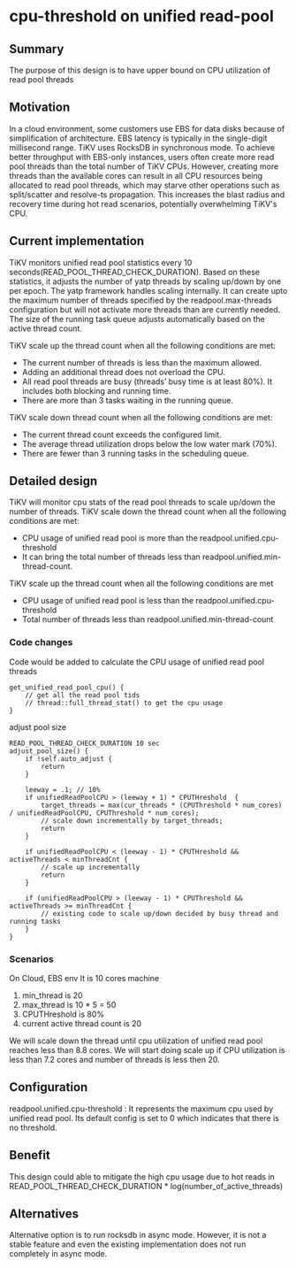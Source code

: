 # cpu-threshold on unified read-pool

## Summary
The purpose of this design is to have upper bound on CPU utilization of read pool threads

## Motivation
In a cloud environment, some customers use EBS for data disks because of simplification of architecture. EBS latency is typically in the single-digit millisecond range. TiKV uses RocksDB in synchronous mode. To achieve better throughput with EBS-only instances, users often create more read pool threads than the total number of TiKV CPUs. However, creating more threads than the available cores can result in all CPU resources being allocated to read pool threads, which may starve other operations such as split/scatter and resolve-ts propagation. This increases the blast radius and recovery time during hot read scenarios, potentially overwhelming TiKV's CPU.

## Current implementation
TiKV monitors unified read pool statistics every 10 seconds(READ_POOL_THREAD_CHECK_DURATION). Based on these statistics, it adjusts the number of yatp threads by scaling up/down by one per epoch. The yatp framework handles scaling internally. It can create upto the maximum number of threads specified by the readpool.max-threads configuration but will not activate more threads than are currently needed. The size of the running task queue adjusts automatically based on the active thread count.

TiKV scale up the thread count when all the following conditions are met:
- The current number of threads is less than the maximum allowed.
- Adding an additional thread does not overload the CPU.
- All read pool threads are busy (threads’ busy time is at least 80%). It includes both blocking and running time.
- There are more than 3 tasks waiting in the running queue.

TiKV scale down thread count when all the following conditions are met:
- The current thread count exceeds the configured limit.
- The average thread utilization drops below the low water mark (70%).
- There are fewer than 3 running tasks in the scheduling queue.

## Detailed design
TiKV will monitor cpu stats of the read pool threads to scale up/down the number of threads.
TiKV scale down the thread count when all the following conditions are met:
- CPU usage of unified read pool is more than the readpool.unified.cpu-threshold
- It can bring the total number of threads less than readpool.unified.min-thread-count. 

TiKV scale up the thread count when all the following conditions are met
- CPU usage of unified read pool is less than the readpool.unified.cpu-threshold
- Total number of threads less than readpool.unified.min-thread-count

### Code changes

Code would be added to calculate the CPU usage of unified read pool threads

```
get_unified_read_pool_cpu() {
    // get all the read pool tids
    // thread::full_thread_stat() to get the cpu usage
}
```

adjust pool size

```
READ_POOL_THREAD_CHECK_DURATION 10 sec
adjust_pool_size() {
    if !self.auto_adjust {
        return
    }

    leeway = .1; // 10%
    if unifiedReadPoolCPU > (leeway + 1) * CPUTHreshold  {
        target_threads = max(cur_threads * (CPUThreshold * num_cores) / unifiedReadPoolCPU, CPUThreshold * num_cores);
        // scale down incrementally by target_threads;
        return
    }

    if unifiedReadPoolCPU < (leeway - 1) * CPUTHreshold && activeThreads < minThreadCnt {
        // scale up incrementally
        return
    }

    if (unifiedReadPoolCPU > (leeway - 1) * CPUThreshold && activeThreads >= minThreadCnt {
        // existing code to scale up/down decided by busy thread and running tasks
    }
}
```

### Scenarios
On Cloud, EBS env It is 10 cores machine
1. min_thread is 20
2. max_thread is 10 * 5 = 50
3. CPUTHreshold is 80%
4. current active thread count is 20

We will scale down the thread until cpu utilization of unified read pool reaches less than 8.8 cores. We will start doing scale up if CPU utilization is less than 7.2 cores and number of threads is less then 20.

## Configuration
readpool.unified.cpu-threshold : It represents the maximum cpu used by unified read pool. Its default config is set to 0 which indicates that there is no threshold.

## Benefit
This design could able to mitigate the high cpu usage due to hot reads in READ_POOL_THREAD_CHECK_DURATION * log(number_of_active_threads) 

## Alternatives

Alternative option is to run rocksdb in async mode. However, it is not a stable feature and even the existing implementation does not run completely in async mode.

